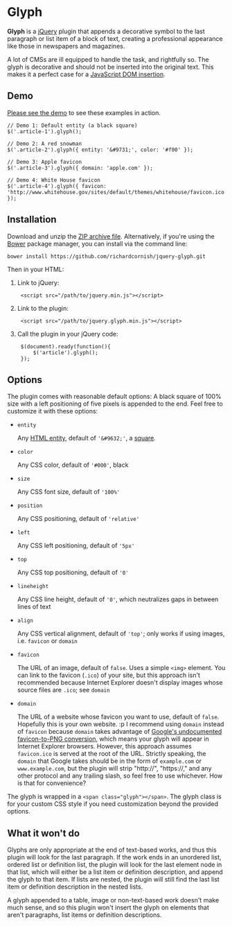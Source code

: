 # Glyph

**Glyph** is a [jQuery](http://jquery.com/) plugin that appends a decorative symbol to the last paragraph or list item of a block of text, creating a professional appearance like those in newspapers and magazines.

A lot of CMSs are ill equipped to handle the task, and rightfully so. The glyph is decorative and should not be inserted into the original text. This makes it a perfect case for a [JavaScript DOM insertion](http://api.jquery.com/append/).

## Demo

[Please see the demo](http://richardcornish.github.io/jquery-glyph/) to see these examples in action.

    // Demo 1: Default entity (a black square)
    $('.article-1').glyph();

    // Demo 2: A red snowman
    $('.article-2').glyph({ entity: '&#9731;', color: '#f00' });

    // Demo 3: Apple favicon
    $('.article-3').glyph({ domain: 'apple.com' });

    // Demo 4: White House favicon
    $('.article-4').glyph({ favicon: 'http://www.whitehouse.gov/sites/default/themes/whitehouse/favicon.ico' });

## Installation

Download and unzip the [ZIP archive file](https://github.com/richardcornish/jquery-glyph/archive/master.zip). Alternatively, if you're using the [Bower](http://bower.io/) package manager, you can install via the command line:

```
bower install https://github.com/richardcornish/jquery-glyph.git
```

Then in your HTML:

1. Link to jQuery:

        <script src="/path/to/jquery.min.js"></script>

2. Link to the plugin:

        <script src="/path/to/jquery.glyph.min.js"></script>

3. Call the plugin in your jQuery code:

        $(document).ready(function(){
            $('article').glyph();
        });

## Options

The plugin comes with reasonable default options: A black square of 100% size with a left positioning of five pixels is appended to the end. Feel free to customize it with these options:

- `entity`

    Any [HTML entity](http://www.fileformat.info/info/unicode/char/a.htm), default of `'&#9632;'`, a [square](http://www.fileformat.info/info/unicode/char/25a0/index.htm).

- `color`

    Any CSS color, default of `'#000'`, black

- `size`

    Any CSS font size, default of `'100%'`

- `position`

    Any CSS positioning, default of `'relative'`

- `left`

    Any CSS left positioning, default of `'5px'`

- `top`

    Any CSS top positioning, default of `'0'`

- `lineheight`

    Any CSS line height, default of `'0'`, which neutralizes gaps in between lines of text

- `align`

    Any CSS vertical alignment, default of `'top'`; only works if using images, i.e. `favicon` or `domain`

- `favicon`

    The URL of an image, default of `false`. Uses a simple `<img>` element. You can link to the favicon (`.ico`) of your site, but this approach isn't recommended because Internet Explorer doesn't display images whose source files are `.ico`; see `domain`

- `domain`

    The URL of a website whose favicon you want to use, default of `false`. Hopefully this is your own website. :p I recommend using `domain` instead of `favicon` because `domain` takes advantage of [Google's undocumented favicon-to-PNG conversion](https://web.archive.org/web/20080831193809/http://simonwillison.net/2008/Aug/30/favicons/), which means your glyph will appear in Internet Explorer browsers. However, this approach assumes `favicon.ico` is served at the root of the URL. Strictly speaking, the `domain` that Google takes should be in the form of `example.com` or `www.example.com`, but the plugin will strip "http://", "https://," and any other protocol and any trailing slash, so feel free to use whichever. How is that for convenience?

The glyph is wrapped in a `<span class="glyph"></span>`. The glyph class is for your custom CSS style if you need customization beyond the provided options.

## What it won't do

Glyphs are only appropriate at the end of text-based works, and thus this plugin will look for the last paragraph. If the work ends in an unordered list, ordered list or definition list, the plugin will look for the last element node in that list, which will either be a list item or definition description, and append the glyph to that item. If lists are nested, the plugin will still find the last list item or definition description in the nested lists.

A glyph appended to a table, image or non-text-based work doesn't make much sense, and so this plugin won't insert the glyph on elements that aren't paragraphs, list items or definition descriptions.